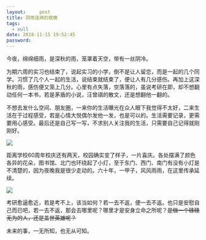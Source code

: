 ```yaml
---
layout:     post
title: 阴雨连绵的夜晚
tags:
  - null
date: 2018-11-15 19:52:45
password:
---
```


今夜，绵绵细雨，是深秋的雨，笼罩着天空，带有一丝阴冷。

<!---more--->

为期六周的实习也结束了，说起实习的小学，倒不是让人留恋，而是一起的几个同学。习惯了几个人一起的生活，说结束就结束了，便让人有几分感伤。再加上这深秋的雨，感伤便又笼上几分。心里有点失落，空落落的，虽说考研在即，却不想翻动任何一本书，若是茅盾的小说，汪曾祺的散文，还是想翻他一翻的。

不想去发什么空间、朋友圈，一来你的生活曝光在众人眼下我觉得不太好，二来生活在于过程感受，若是心情大悦偶尔发他一发，也是可以的。生活需要记录，更需要用心感受。最后还是自己写一写，不求别人关注我的生活，只需要自己记得就刚刚好。

![](https://i.loli.net/2018/11/15/5bed66710d9e0.jpg)



距离学校60周年校庆还有两天，校园确实变了样子，一片喜庆。各处摆满了颜色各异的花朵，图书馆、北门也环绕起了小灯，至于东门、西门、南门有没有小灯是不清楚的，因为夜晚我是很少走动的。六十年，一甲子，风风雨雨，在这里传承延续。

![](https://i.loli.net/2018/11/15/5bed6671bea3c.jpg)

考研愈逼愈近，若是考不上，该当如何？若一去不返，便一去不返。也只是安慰自己而已吧，若一去不返，那会去哪里呢？哪里才是安身立命之所呢？~~是做一个碌碌无为的人，还是盖世英雄呢？~~

未来的事，一无所知，也无从可知。

